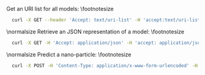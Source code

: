 Get an URI list for all models:
\footnotesize

```Bash
  curl -X GET --header 'Accept: text/uri-list' -H 'accept:text/uri-list' 'https://enm.in-silico.ch/model' 
```
\normalsize
Retrieve an JSON representation of a model:
\footnotesize

```Bash
  curl -X GET -H 'Accept: application/json' -H 'accept: application/json' 'https://enm.in-silico.ch/model/<MODELID>'
```
\normalsize
Predict a nano-particle:
\footnotesize

```Bash
  curl -X POST -H 'Content-Type: application/x-www-form-urlencoded' -H 'Accept:text/html' -d 'identifier= https://enm.in-silico.ch/nanoparticle/<NANOPARTICLEID>' 'https://enm.in-silico.ch/model/<MODELID>'
```